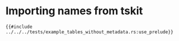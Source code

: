 # Importing names from tskit


```rust, noplayground, ignore
{{#include ../../../tests/example_tables_without_metadata.rs:use_prelude}}
```
